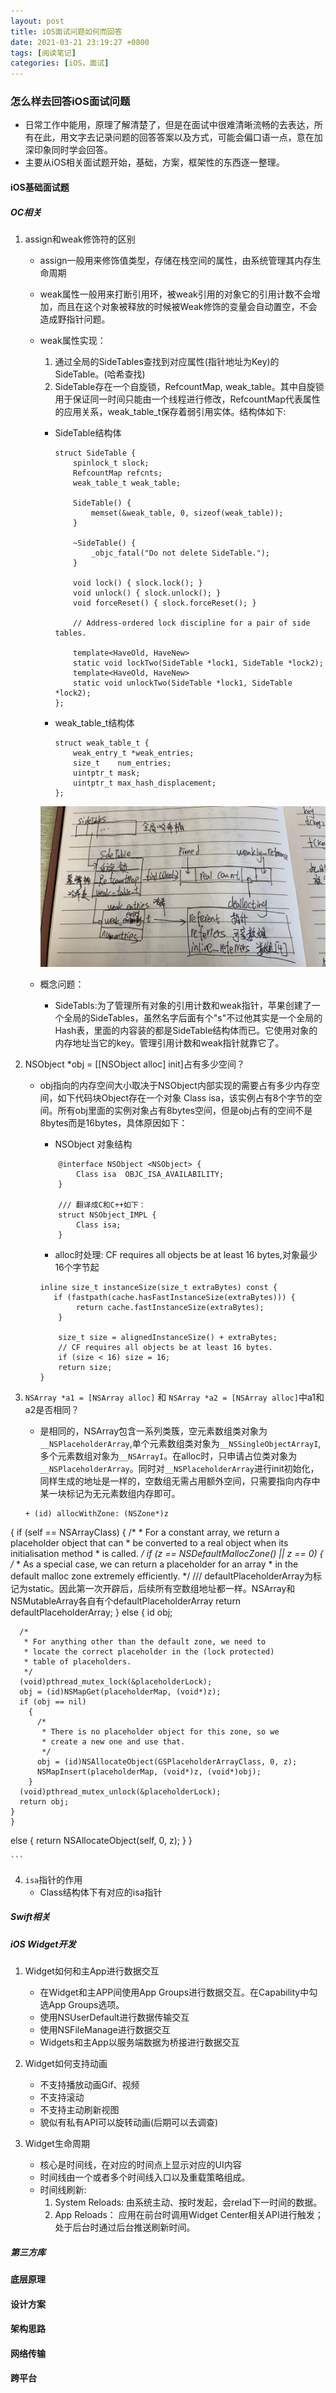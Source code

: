 ```yaml
---
layout: post
title: iOS面试问题如何而回答
date: 2021-03-21 23:19:27 +0800
tags: [阅读笔记]
categories: [iOS，面试]
---
```


### 怎么样去回答iOS面试问题

+ 日常工作中能用，原理了解清楚了，但是在面试中很难清晰流畅的去表达，所有在此，用文字去记录问题的回答答案以及方式，可能会偏口语一点，意在加深印象同时学会回答。
+ 主要从iOS相关面试题开始，基础，方案，框架性的东西逐一整理。


#### iOS基础面试题


##### OC相关
1. assign和weak修饰符的区别
    + assign一般用来修饰值类型，存储在栈空间的属性，由系统管理其内存生命周期
    + weak属性一般用来打断引用环，被weak引用的对象它的引用计数不会增加，而且在这个对象被释放的时候被Weak修饰的变量会自动置空，不会造成野指针问题。
    + weak属性实现：
        1. 通过全局的SideTables查找到对应属性(指针地址为Key)的SideTable。(哈希查找)
        2. SideTable存在一个自旋锁，RefcountMap, weak_table。其中自旋锁用于保证同一时间只能由一个线程进行修改，RefcountMap代表属性的应用关系，weak_table_t保存着弱引用实体。结构体如下:

        + SideTable结构体

            ```
            struct SideTable {
                spinlock_t slock;
                RefcountMap refcnts;
                weak_table_t weak_table;

                SideTable() {
                    memset(&weak_table, 0, sizeof(weak_table));
                }

                ~SideTable() {
                    _objc_fatal("Do not delete SideTable.");
                }

                void lock() { slock.lock(); }
                void unlock() { slock.unlock(); }
                void forceReset() { slock.forceReset(); }

                // Address-ordered lock discipline for a pair of side tables.

                template<HaveOld, HaveNew>
                static void lockTwo(SideTable *lock1, SideTable *lock2);
                template<HaveOld, HaveNew>
                static void unlockTwo(SideTable *lock1, SideTable *lock2);
            };
            ```



        + weak_table_t结构体
            ```
            struct weak_table_t {
                weak_entry_t *weak_entries;
                size_t    num_entries;
                uintptr_t mask;
                uintptr_t max_hash_displacement;
            };
            ```

        
        ![SideTable结构](https://raw.githubusercontent.com/aberfield/figureStore/master/iOS/weak01.webp)

    + 概念问题：
        + SideTabls:为了管理所有对象的引用计数和weak指针，苹果创建了一个全局的SideTables，虽然名字后面有个"s"不过他其实是一个全局的Hash表，里面的内容装的都是SideTable结构体而已。它使用对象的内存地址当它的key。管理引用计数和weak指针就靠它了。


2. NSObject *obj = [[NSObject alloc] init]占有多少空间？
    + obj指向的内存空间大小取决于NSObject内部实现的需要占有多少内存空间，如下代码块Object存在一个对象 Class isa，该实例占有8个字节的空间。所有obj里面的实例对象占有8bytes空间，但是obj占有的空间不是8bytes而是16bytes，具体原因如下：


        + NSObject 对象结构
        ```
            @interface NSObject <NSObject> {
                Class isa  OBJC_ISA_AVAILABILITY;
            }

            /// 翻译成C和C++如下：
            struct NSObject_IMPL {
                Class isa;
            }

        ```

        + alloc时处理: CF requires all objects be at least 16 bytes,对象最少16个字节起
        ```
        inline size_t instanceSize(size_t extraBytes) const {
           if (fastpath(cache.hasFastInstanceSize(extraBytes))) {
                return cache.fastInstanceSize(extraBytes);
            }

            size_t size = alignedInstanceSize() + extraBytes;
            // CF requires all objects be at least 16 bytes.
            if (size < 16) size = 16;
            return size;
        }

        ```


3. `NSArray *a1 = [NSArray alloc]` 和 `NSArray *a2 = [NSArray alloc]`中a1和a2是否相同？
    + 是相同的，NSArray包含一系列类簇，空元素数组类对象为`__NSPlaceholderArray`,单个元素数组类对象为`__NSSingleObjectArrayI`,多个元素数组对象为`__NSArrayI`。在alloc时，只申请占位类对象为`__NSPlaceholderArray`。同时对`__NSPlaceholderArray`进行init初始化，同样生成的地址是一样的，空数组无需占用额外空间，只需要指向内存中某一块标记为无元素数组内存即可。

    ```
    + (id) allocWithZone: (NSZone*)z
{
  if (self == NSArrayClass)
    {
      /*
       * For a constant array, we return a placeholder object that can
       * be converted to a real object when its initialisation method
       * is called.
       */
      if (z == NSDefaultMallocZone() || z == 0)
	{
	  /*
	   * As a special case, we can return a placeholder for an array
	   * in the default malloc zone extremely efficiently.
	   */
      /// defaultPlaceholderArray为标记为static。因此第一次开辟后，后续所有空数组地址都一样。NSArray和NSMutableArray各自有个defaultPlaceholderArray
	  return defaultPlaceholderArray;
	}
      else
	{
	  id	obj;

	  /*
	   * For anything other than the default zone, we need to
	   * locate the correct placeholder in the (lock protected)
	   * table of placeholders.
	   */
	  (void)pthread_mutex_lock(&placeholderLock);
	  obj = (id)NSMapGet(placeholderMap, (void*)z);
	  if (obj == nil)
	    {
	      /*
	       * There is no placeholder object for this zone, so we
	       * create a new one and use that.
	       */
	      obj = (id)NSAllocateObject(GSPlaceholderArrayClass, 0, z);
	      NSMapInsert(placeholderMap, (void*)z, (void*)obj);
	    }
	  (void)pthread_mutex_unlock(&placeholderLock);
	  return obj;
	}
    }
  else
    {
      return NSAllocateObject(self, 0, z);
    }
}

    ```

4. `isa`指针的作用
    + Class结构体下有对应的isa指针

##### Swift相关


##### iOS Widget开发
1. Widget如何和主App进行数据交互
    + 在Widget和主APP间使用App Groups进行数据交互。在Capability中勾选App Groups选项。
    + 使用NSUserDefault进行数据传输交互
    + 使用NSFileManage进行数据交互
    + Widgets和主App以服务端数据为桥接进行数据交互

2. Widget如何支持动画
    + 不支持播放动画Gif、视频
    + 不支持滚动
    + 不支持主动刷新视图
    + 貌似有私有API可以旋转动画(后期可以去调查)

3. Widget生命周期
    + 核心是时间线，在对应的时间点上显示对应的UI内容
    + 时间线由一个或者多个时间线入口以及重载策略组成。
    + 时间线刷新:
        1. System Reloads: 由系统主动、按时发起，会relad下一时间的数据。
        2. App Reloads： 应用在前台时调用Widget Center相关API进行触发；处于后台时通过后台推送刷新时间。



##### 第三方库



#### 底层原理



#### 设计方案



#### 架构思路



#### 网络传输


#### 跨平台